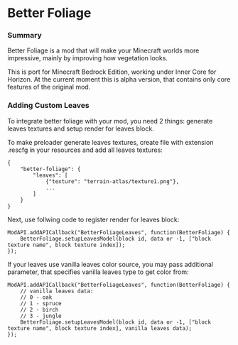 # Better Foliage

### Summary

Better Foliage is a mod that will make your Minecraft worlds more impressive, mainly by improving how vegetation looks. 

This is port for Minecraft Bedrock Edition, working under Inner Core for Horizon. At the current moment this is alpha version, that contains only core features of the original mod.

### Adding Custom Leaves

To integrate better foliage with your mod, you need 2 things: generate leaves textures and setup render for leaves block.

To make preloader generate leaves textures, create file with extension .rescfg in your resources and add all leaves textures: 

```
{
    "better-foliage": {
        "leaves": [
            {"texture": "terrain-atlas/texture1.png"},
            ...
        ]
    }
}
```

Next, use follwing code to register render for leaves block:

```
ModAPI.addAPICallback("BetterFoliageLeaves", function(BetterFoliage) {
	BetterFoliage.setupLeavesModel(block id, data or -1, ["block texture name", block texture index]);
});
```

If your leaves use vanilla leaves color source, you may pass additional parameter, that specifies vanilla leaves type to get color from:

```
ModAPI.addAPICallback("BetterFoliageLeaves", function(BetterFoliage) {
	// vanilla leaves data:
	// 0 - oak
	// 1 - spruce 
	// 2 - birch
	// 3 - jungle
	BetterFoliage.setupLeavesModel(block id, data or -1, ["block texture name", block texture index], vanilla leaves data);
});
```
